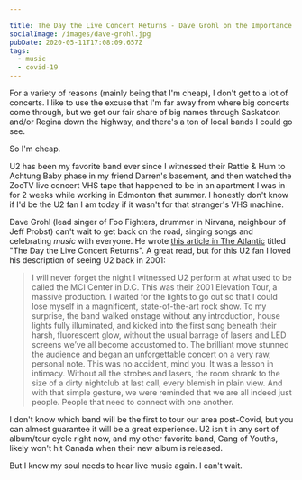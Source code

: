 ```yaml
---

title: The Day the Live Concert Returns - Dave Grohl on the Importance of Live Music
socialImage: /images/dave-grohl.jpg
pubDate: 2020-05-11T17:08:09.657Z
tags:
  - music
  - covid-19
---
```

For a variety of reasons (mainly being that I'm cheap), I don't get to a lot of concerts. I like to use the excuse that I'm far away from where big concerts come through, but we get our fair share of big names through Saskatoon and/or Regina down the highway, and there's a ton of local bands I could go see. 

So I'm cheap.

U2 has been my favorite band ever since I witnessed their Rattle & Hum to Achtung Baby phase in my friend Darren's basement, and then watched the ZooTV live concert VHS tape that happened to be in an apartment I was in for 2 weeks while working in Edmonton that summer. I honestly don't know if I'd be the U2 fan I am today if it wasn't for that stranger's VHS machine.

Dave Grohl (lead singer of Foo Fighters, drummer in Nirvana, neighbour of Jeff Probst) can't wait to get back on the road, singing songs and celebrating *music* with everyone. He wrote [this article in The Atlantic](https://www.theatlantic.com/culture/archive/2020/05/dave-grohl-irreplaceable-thrill-rock-show/611113/) titled "The Day the Live Concert Returns". A great read, but for this U2 fan I loved his description of seeing U2 back in 2001:

> I will never forget the night I witnessed U2 perform at what used to be called the MCI Center in D.C. This was their 2001 Elevation Tour, a massive production. I waited for the lights to go out so that I could lose myself in a magnificent, state-of-the-art rock show. To my surprise, the band walked onstage without any introduction, house lights fully illuminated, and kicked into the first song beneath their harsh, fluorescent glow, without the usual barrage of lasers and LED screens we’ve all become accustomed to. The brilliant move stunned the audience and began an unforgettable concert on a very raw, personal note. This was no accident, mind you. It was a lesson in intimacy. Without all the strobes and lasers, the room shrank to the size of a dirty nightclub at last call, every blemish in plain view. And with that simple gesture, we were reminded that we are all indeed just people. People that need to connect with one another.

I don't know which band will be the first to tour our area post-Covid, but you can almost guarantee it will be a great experience. U2 isn't in any sort of album/tour cycle right now, and my other favorite band, Gang of Youths, likely won't hit Canada when their new album is released.

But I know my soul needs to hear live music again. I can't wait.